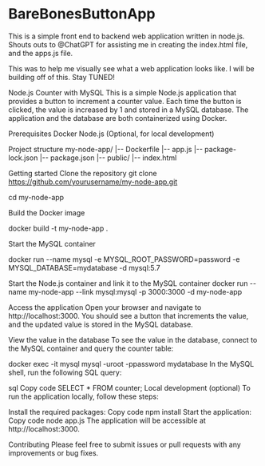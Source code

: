 # BareBonesButtonApp

This is a simple front end to backend web application written in node.js.  Shouts outs to @ChatGPT for assisting me in creating the index.html file, and the apps.js file.

This was to help me visually see what a web application looks like.  I will be building off of this.  Stay TUNED!

Node.js Counter with MySQL
This is a simple Node.js application that provides a button to increment a counter value. Each time the button is clicked, the value is increased by 1 and stored in a MySQL database. The application and the database are both containerized using Docker.

Prerequisites
Docker
Node.js (Optional, for local development)

Project structure
my-node-app/
|-- Dockerfile
|-- app.js
|-- package-lock.json
|-- package.json
|-- public/
    |-- index.html
    
    

Getting started
Clone the repository
git clone https://github.com/yourusername/my-node-app.git


cd my-node-app


Build the Docker image


docker build -t my-node-app .


Start the MySQL container

docker run --name mysql -e MYSQL_ROOT_PASSWORD=password -e MYSQL_DATABASE=mydatabase -d mysql:5.7


Start the Node.js container and link it to the MySQL container
docker run --name my-node-app --link mysql:mysql -p 3000:3000 -d my-node-app


Access the application
Open your browser and navigate to http://localhost:3000. You should see a button that increments the value, and the updated value is stored in the MySQL database.


View the value in the database
To see the value in the database, connect to the MySQL container and query the counter table:


docker exec -it mysql mysql -uroot -ppassword mydatabase
In the MySQL shell, run the following SQL query:

sql
Copy code
SELECT * FROM counter;
Local development (optional)
To run the application locally, follow these steps:

Install the required packages:
Copy code
npm install
Start the application:
Copy code
node app.js
The application will be accessible at http://localhost:3000.

Contributing
Please feel free to submit issues or pull requests with any improvements or bug fixes.

